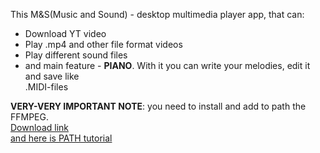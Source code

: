 This M&S(Music and Sound) - desktop multimedia player app, that can:
<ul>
    <li>Download YT video</li>
    <li>Play .mp4 and other file format videos</li>
    <li>Play different sound files</li>
    <li>and main feature - <b>PIANO</b>. With it you can write your melodies, edit it and save like <br>
    .MIDI-files</li>
</ul>
<b>VERY-VERY IMPORTANT NOTE</b>: you need to install and add to path the FFMPEG.<br>
<a href="https://www.ffmpeg.org">Download link</a><br>
<a href="https://www.architectryan.com/2018/03/17/add-to-the-path-on-windows-10/">and here is PATH tutorial</a>